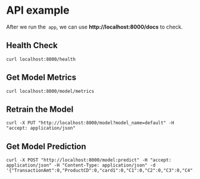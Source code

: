 # API example
After we run the` app`, we can use **http://localhost:8000/docs** to check.

## Health Check
```
curl localhost:8000/health
```

## Get Model Metrics
```
curl localhost:8000/model/metrics
```

## Retrain the Model
```
curl -X PUT "http://localhost:8000/model?model_name=default" -H "accept: application/json"
```

## Get Model Prediction
```
curl -X POST "http://localhost:8000/model:predict" -H "accept: application/json" -H "Content-Type: application/json" -d '{"TransactionAmt":0,"ProductCD":0,"card1":0,"C1":0,"C2":0,"C3":0,"C4":0,"C5":0,"C6":0,"C7":0,"C8":0,"C9":0,"C10":0,"C11":0,"C12":0,"C13":0,"C14":0}'
```
